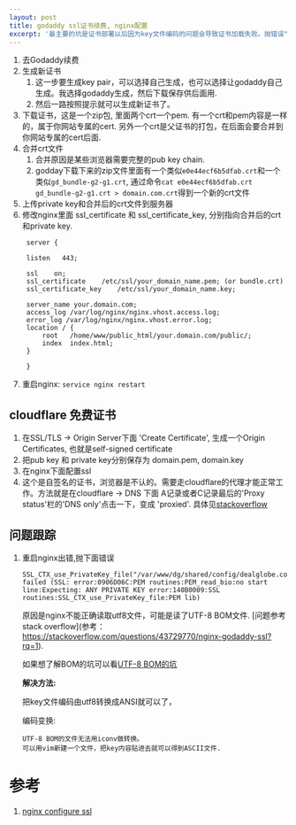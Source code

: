 ```yaml
---
layout: post
title: godaddy ssl证书续费, nginx配置
excerpt: '最主要的坑是证书部署以后因为key文件编码的问题会导致证书加载失败。抛错误"SSL error:0906D06C:PEM routines:PEM_read_bio:no start line"'
---
```


1. 去Godaddy续费
2. 生成新证书
    1. 这一步要生成key pair，可以选择自己生成，也可以选择让godaddy自己生成。我选择godaddy生成，然后下载保存供后面用.
    2. 然后一路按照提示就可以生成新证书了。
3. 下载证书，这是一个zip包, 里面两个crt一个pem. 有一个crt和pem内容是一样的，属于你网站专属的cert. 另外一个crt是父证书的打包，在后面会要合并到你网站专属的cert后面.
4. 合并crt文件
    1. 合并原因是某些浏览器需要完整的pub key chain.
    2. godday下载下来的zip文件里面有一个类似`e0e44ecf6b5dfab.crt`和一个类似`gd_bundle-g2-g1.crt`, 通过命令`cat e0e44ecf6b5dfab.crt gd_bundle-g2-g1.crt > domain.com.crt`得到一个新的crt文件
5. 上传private key和合并后的crt文件到服务器
6. 修改nginx里面 ssl_certificate 和 ssl_certificate_key, 分别指向合并后的crt和private key.
   ~~~
    server {

    listen   443;

    ssl    on;
    ssl_certificate    /etc/ssl/your_domain_name.pem; (or bundle.crt)
    ssl_certificate_key    /etc/ssl/your_domain_name.key;

    server_name your.domain.com;
    access_log /var/log/nginx/nginx.vhost.access.log;
    error_log /var/log/nginx/nginx.vhost.error.log;
    location / {
        root   /home/www/public_html/your.domain.com/public/;
        index  index.html;
    }

    }
   ~~~
1. 重启nginx: `service nginx restart`

## cloudflare 免费证书
1. 在SSL/TLS -> Origin Server下面 'Create Certificate', 生成一个Origin Certificates, 也就是self-signed certificate
2. 把pub key 和 private key分别保存为 domain.pem, domain.key
3. 在nginx下面配置ssl
4. 这个是自签名的证书，浏览器是不认的。需要走cloudflare的代理才能正常工作。方法就是在cloudflare -> DNS 下面 A记录或者C记录最后的'Proxy status'栏的'DNS only'点击一下，变成 'proxied'. 具体见[stackoverflow](https://community.cloudflare.com/t/https-certificate-not-trusted/3610/12)
## 问题跟踪

1. 重启nginx出错,抛下面错误
    ~~~
    SSL_CTX_use_PrivateKey_file("/var/www/dg/shared/config/dealglobe.com.key") failed (SSL: error:0906D06C:PEM routines:PEM_read_bio:no start line:Expecting: ANY PRIVATE KEY error:140B0009:SSL routines:SSL_CTX_use_PrivateKey_file:PEM lib)
    ~~~

    原因是nginx不能正确读取utf8文件，可能是读了UTF-8 BOM文件. [问题参考 stack overflow](参考： https://stackoverflow.com/questions/43729770/nginx-godaddy-ssl?rq=1).
    
    如果想了解BOM的坑可以看[UTF-8 BOM的坑](/2019/06/28/utf-8-bom的坑)

    __解决方法:__ 

    把key文件编码由utf8转换成ANSI就可以了， 

    编码变换:
    ~~~
    UTF-8 BOM的文件无法用iconv做转换。
    可以用vim新建一个文件，把key内容贴进去就可以得到ASCII文件.
    ~~~


# 参考
1. [nginx configure ssl](https://www.digicert.com/csr-ssl-installation/nginx-openssl.htm#ssl_certificate_install)
